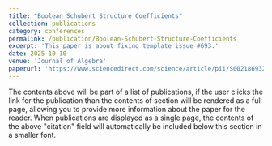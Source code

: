 ```yaml
---
title: "Boolean Schubert Structure Coefficients"
collection: publications
category: conferences
permalink: /publication/Boolean-Schubert-Structure-Coefficients
excerpt: 'This paper is about fixing template issue #693.'
date: 2025-10-10
venue: 'Journal of Algebra'
paperurl: 'https://www.sciencedirect.com/science/article/pii/S0021869325005575'
---
```


The contents above will be part of a list of publications, if the user clicks the link for the publication than the contents of section will be rendered as a full page, allowing you to provide more information about the paper for the reader. When publications are displayed as a single page, the contents of the above "citation" field will automatically be included below this section in a smaller font.
